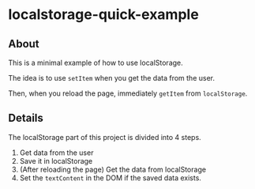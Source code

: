 # localstorage-quick-example

## About

This is a minimal example of how to use localStorage. 

The idea is to use `setItem` when you get the data from the user.

Then, when you reload the page, immediately `getItem` from `localStorage`.

## Details

The localStorage part of this project is divided into 4 steps.

1. Get data from the user
2. Save it in localStorage
3. (After reloading the page) Get the data from localStorage
4. Set the `textContent` in the DOM if the saved data exists.
